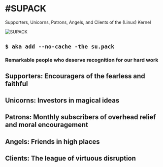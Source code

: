 # #SUPACK 
Supporters, Unicorns, Patrons, Angels, and Clients of the (Linux) Kernel

![SUPACK](https://github.com/indiewebconsulting/supporters-unicorns-patrons-angels-clients/blob/master/86B4D1F6-DB37-4146-BBAC-8825E742CB60.png)

## `$ aka add --no-cache -the su.pack`

### Remarkable people who deserve recognition for our hard work

## Supporters: Encouragers of the fearless and faithful

## Unicorns: Investors in magical ideas

## Patrons: Monthly subscribers of overhead relief and moral encouragement

## Angels: Friends in high places

## Clients: The league of virtuous disruption

